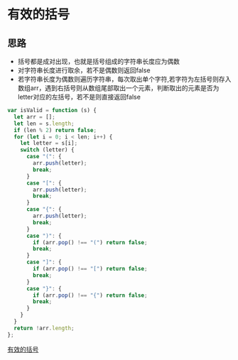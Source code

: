 # 有效的括号

## 思路

* 括号都是成对出现，也就是括号组成的字符串长度应为偶数
* 对字符串长度进行取余，若不是偶数则返回false
* 若字符串长度为偶数则遍历字符串，每次取出单个字符,若字符为左括号则存入数组arr，遇到右括号则从数组尾部取出一个元素，判断取出的元素是否为letter对应的左括号，若不是则直接返回false

```js
var isValid = function (s) {
  let arr = [];
  let len = s.length;
  if (len % 2) return false;
  for (let i = 0; i < len; i++) {
    let letter = s[i];
    switch (letter) {
      case "(": {
        arr.push(letter);
        break;
      }
      case "[": {
        arr.push(letter);
        break;
      }
      case "{": {
        arr.push(letter);
        break;
      }
      case ")": {
        if (arr.pop() !== "(") return false;
        break;
      }
      case "]": {
        if (arr.pop() !== "[") return false;
        break;
      }
      case "}": {
        if (arr.pop() !== "{") return false;
        break;
      }
    }
  }
  return !arr.length;
};
```

[有效的括号](https://leetcode-cn.com/problems/valid-parentheses/)
